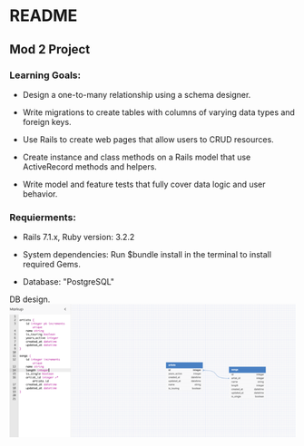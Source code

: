 # README

## Mod 2 Project

### Learning Goals:

* Design a one-to-many relationship using a schema designer.

* Write migrations to create tables with columns of varying data types and foreign keys.

* Use Rails to create web pages that allow users to CRUD resources.

* Create instance and class methods on a Rails model that use ActiveRecord methods and helpers.

* Write model and feature tests that fully cover data logic and user behavior.

### Requierments: 

* Rails 7.1.x, Ruby version: 3.2.2

* System dependencies: Run $bundle install in the terminal to install required Gems.

* Database: "PostgreSQL"

DB design.
![alt text](image.png)